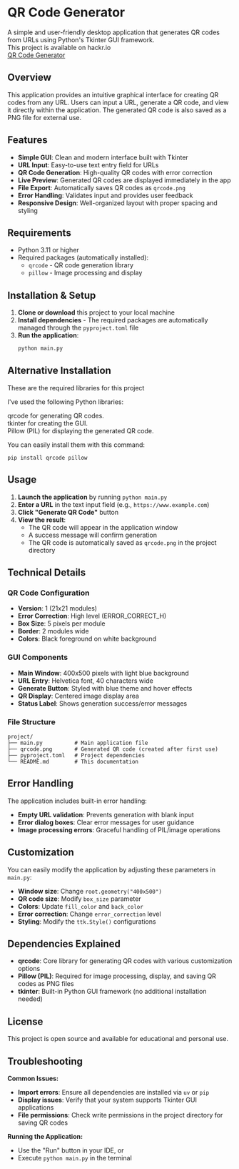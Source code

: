 # QR Code Generator

A simple and user-friendly desktop application that generates QR codes from URLs using Python's Tkinter GUI framework.  
This project is available on hackr.io  
[QR Code Generator](https://hackr.io/blog/how-to-create-a-python-qr-code-generator?source=k8mepg2dMy)

## Overview

This application provides an intuitive graphical interface for creating QR codes from any URL. Users can input a URL, generate a QR code, and view it directly within the application. The generated QR code is also saved as a PNG file for external use.

## Features

- **Simple GUI**: Clean and modern interface built with Tkinter
- **URL Input**: Easy-to-use text entry field for URLs
- **QR Code Generation**: High-quality QR codes with error correction
- **Live Preview**: Generated QR codes are displayed immediately in the app
- **File Export**: Automatically saves QR codes as `qrcode.png`
- **Error Handling**: Validates input and provides user feedback
- **Responsive Design**: Well-organized layout with proper spacing and styling

## Requirements

- Python 3.11 or higher
- Required packages (automatically installed):
  - `qrcode` - QR code generation library
  - `pillow` - Image processing and display

## Installation & Setup

1. **Clone or download** this project to your local machine
2. **Install dependencies** - The required packages are automatically managed through the `pyproject.toml` file
3. **Run the application**:
   ```bash
   python main.py
   ```
## Alternative Installation   

These are the required libraries for this project   

I've used the following Python libraries:  

qrcode for generating QR codes.  
tkinter for creating the GUI.  
Pillow (PIL) for displaying the generated QR code.  

You can easily install them with this command:  

```pip install qrcode pillow```

## Usage

1. **Launch the application** by running `python main.py`
2. **Enter a URL** in the text input field (e.g., `https://www.example.com`)
3. **Click "Generate QR Code"** button
4. **View the result**:
   - The QR code will appear in the application window
   - A success message will confirm generation
   - The QR code is automatically saved as `qrcode.png` in the project directory

## Technical Details

### QR Code Configuration
- **Version**: 1 (21x21 modules)
- **Error Correction**: High level (ERROR_CORRECT_H)
- **Box Size**: 5 pixels per module
- **Border**: 2 modules wide
- **Colors**: Black foreground on white background

### GUI Components
- **Main Window**: 400x500 pixels with light blue background
- **URL Entry**: Helvetica font, 40 characters wide
- **Generate Button**: Styled with blue theme and hover effects
- **QR Display**: Centered image display area
- **Status Label**: Shows generation success/error messages

### File Structure
```
project/
├── main.py          # Main application file
├── qrcode.png       # Generated QR code (created after first use)
├── pyproject.toml   # Project dependencies
└── README.md        # This documentation
```

## Error Handling

The application includes built-in error handling:
- **Empty URL validation**: Prevents generation with blank input
- **Error dialog boxes**: Clear error messages for user guidance
- **Image processing errors**: Graceful handling of PIL/image operations

## Customization

You can easily modify the application by adjusting these parameters in `main.py`:

- **Window size**: Change `root.geometry("400x500")`
- **QR code size**: Modify `box_size` parameter
- **Colors**: Update `fill_color` and `back_color`
- **Error correction**: Change `error_correction` level
- **Styling**: Modify the `ttk.Style()` configurations

## Dependencies Explained

- **qrcode**: Core library for generating QR codes with various customization options
- **Pillow (PIL)**: Required for image processing, display, and saving QR codes as PNG files
- **tkinter**: Built-in Python GUI framework (no additional installation needed)

## License

This project is open source and available for educational and personal use.

## Troubleshooting

**Common Issues:**
- **Import errors**: Ensure all dependencies are installed via `uv` or `pip`
- **Display issues**: Verify that your system supports Tkinter GUI applications
- **File permissions**: Check write permissions in the project directory for saving QR codes

**Running the Application:**
- Use the "Run" button in your IDE, or
- Execute `python main.py` in the terminal
